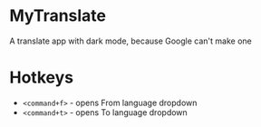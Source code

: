 # MyTranslate

A translate app with dark mode, because Google can't make one

# Hotkeys

- `<command+f>` - opens From language dropdown
- `<command+t>` - opens To language dropdown
